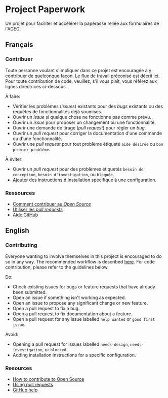 # Project Paperwork

Un projet pour faciliter et accélérer la paperasse reliée aux formulaires de l'AGEG.

## Français

### Contribuer

Toute personne voulant s'impliquer dans ce projet est encouragée à y contribuer de quelconque façon. Le flux de travail préconisé est décrit [ici](https://docs.github.com/en/get-started/using-github/github-flow). Pour toute contribution de code, veuillez, s'il vous plaît, vous référez aux lignes directrices ci-dessous.  

À faire:  
* Vérifier les problèmes (*issues*) existants pour des *bugs* existants ou des requêtes de fonctionnalités déjà soumises.
* Ouvrir un *issue* si quelque chose ne fonctionne pas comme prévu.
* Ouvrir un *issue* pour proposer un changement ou une fonctionnalité.
* Ouvrir une demande de tirage (*pull request*) pour régler un *bug*.
* Ouvrir un *pull request* pour corriger la documentation d'une commande ou d'une fonctionnalité.
* Ouvrir une *pull request* pour tout problème étiqueté `aide désirée` ou `bon premier problème`.

À éviter:
* Ouvrir un *pull request* pour des problèmes étiquetés `besoin de conception`, `besoin d'investigation`, ou `bloquée`.
* Ajouter des instructions d'installation spécifique à une configuration.

### Ressources

- [Comment contribuer au *Open Source*][]  
- [Utiliser les *pull requests*][]  
- [Aide GitHub][]  

## English

### Contributing

Everyone wanting to involve themselves in this project is encouraged to do so in any way. The recommended workflow is described [here](https://docs.github.com/en/get-started/using-github/github-flow). For code contribution, please refer to the guidelines below.

Do:
* Check existing issues for bugs or feature requests that have already been submitted.
* Open an issue if something isn't working as expected.
* Open an issue to propose any significant change or new feature.
* Open a pull request to fix a bug.
* Open a pull request to fix documentation about a feature.
* Open a pull request for any issue labelled `help wanted` or `good first issue`.

Avoid:
* Opening a pull request for issues labelled `needs-design`, `needs-investigation`, or `blocked`.
* Adding installation instructions for a specific configuration.

### Resources

- [How to contribute to Open Source][]  
- [Using pull requests][]  
- [GitHub help][]  


[Comment contribuer au *Open Source*]: https://opensource.guide/how-to-contribute/
[Utiliser les *pull requests*]: https://docs.github.com/en/free-pro-team@latest/github/collaborating-with-issues-and-pull-requests/about-pull-requests
[Aide GitHub]: https://docs.github.com/


[How to contribute to Open Source]: https://opensource.guide/how-to-contribute/
[Using pull requests]: https://docs.github.com/en/free-pro-team@latest/github/collaborating-with-issues-and-pull-requests/about-pull-requests
[GitHub help]: https://docs.github.com/

